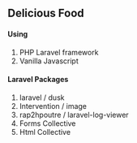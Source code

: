 <h2>Delicious Food</h2>

<h4>Using</h4>
<ol>
	<li>PHP Laravel framework</li>
	<li>Vanilla Javascript</li>
</ol>

<h4>Laravel Packages</h4>
<ol>
	<li>laravel / dusk</li>
	<li>Intervention / image</li>
	<li>rap2hpoutre / laravel-log-viewer</li>
	<li>Forms Collective</li>
	<li>Html Collective</li>
</ol>
